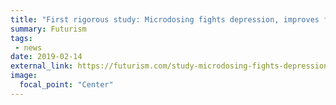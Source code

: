 ```yaml
---
title: "First rigorous study: Microdosing fights depression, improves focus"
summary: Futurism
tags:
 - news
date: 2019-02-14
external_link: https://futurism.com/study-microdosing-fights-depression-improves-focus
image:
  focal_point: "Center"
---
```

